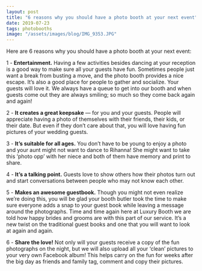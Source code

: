 ```yaml
---
layout: post
title: "6 reasons why you should have a photo booth at your next event"
date: 2019-07-23
tags: photobooths
image: "/assets/images/blog/IMG_9353.JPG"
---
```

Here are 6 reasons why you should have a photo booth at your next event:

1 - **Entertainment.** Having a few activities besides dancing at your reception is a good way to make sure all your guests have fun. Sometimes people just want a break from busting a move, and the photo booth provides a nice escape. It’s also a good place for people to gather and socialize. Your guests will love it. We always have a queue to get into our booth and when guests come out they are always smiling; so much so they come back again and again!

2 - **It creates a great keepsake** — for you and your guests. People will appreciate having a photo of themselves with their friends, their kids, or their date. But even if they don’t care about that, you will love having fun pictures of your wedding guests.

3 - **It’s suitable for all ages.** You don’t have to be young to enjoy a photo and your aunt might not want to dance to Rihanna! She might want to take this ‘photo opp’ with her niece and both of them have memory and print to share.

4 - **It’s a talking point.** Guests love to show others how their photos turn out and start conversations between people who may not know each other.

5 - **Makes an awesome guestbook.** Though you might not even realize we’re doing this, you will be glad your booth butler took the time to make sure everyone adds a snap to your guest book while leaving a message around the photographs. Time and time again here at Luxury Booth we are told how happy brides and grooms are with this part of our service. It’s a new twist on the traditional guest books and one that you will want to look at again and again.

6 - **Share the love!** Not only will your guests receive a copy of the fun photographs on the night, but we will also upload all your ‘clean’ pictures to your very own Facebook album! This helps carry on the fun for weeks after the big day as friends and family tag, comment and copy their pictures.
